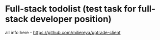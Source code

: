 # Full-stack todolist (test task for full-stack developer position)

all info here - https://github.com/miliereya/uptrade-client
